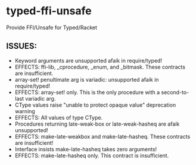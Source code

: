 # typed-ffi-unsafe
Provide FFI/Unsafe for Typed/Racket

## ISSUES:
* Keyword arguments are unsupported afaik in require/typed!
 * EFFECTS: ffi-lib, _cprocedure, _enum, and _bitmask. These contracts are insufficient.
* array-set! penultimate arg is variadic: unsupported afaik in require/typed!
 * EFFECTS: array-set! only. This is the only procedure with a second-to-last variadic arg.
* CType values raise "unable to protect opaque value" deprecation warning
 * EFFECTS: All values of type CType. 
* Procedures returning late-weak-box or late-weak-hasheq are afaik unsupported!
 * EFFECTS: make-late-weakbox and make-late-hasheq. These contracts are insufficient!
* Interface insists make-late-hasheq takes zero arguments!
 * EFFECTS: make-late-hasheq only. This contract is insufficient.
